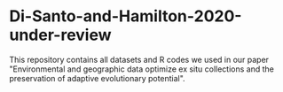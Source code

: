 # Di-Santo-and-Hamilton-2020-under-review
This repository contains all datasets and R codes we used in our paper "Environmental and geographic data optimize ex situ collections and the preservation of adaptive evolutionary potential".
